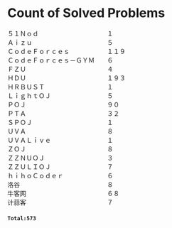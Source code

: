 # Count of Solved Problems  
５１Ｎｏｄ　　　　　　　　　　　１  
Ａｉｚｕ　　　　　　　　　　　　５  
ＣｏｄｅＦｏｒｃｅｓ　　　　　　１１９  
ＣｏｄｅＦｏｒｃｅｓ－ＧＹＭ　　６  
ＦＺＵ　　　　　　　　　　　　　４  
ＨＤＵ　　　　　　　　　　　　　１９３  
ＨＲＢＵＳＴ　　　　　　　　　　１  
ＬｉｇｈｔＯＪ　　　　　　　　　５  
ＰＯＪ　　　　　　　　　　　　　９０  
ＰＴＡ　　　　　　　　　　　　　３２  
ＳＰＯＪ　　　　　　　　　　　　１  
ＵＶＡ　　　　　　　　　　　　　８  
ＵＶＡＬｉｖｅ　　　　　　　　　１  
ＺＯＪ　　　　　　　　　　　　　８  
ＺＺＮＵＯＪ　　　　　　　　　　３  
ＺＺＵＬＩＯＪ　　　　　　　　　７  
ｈｉｈｏＣｏｄｅｒ　　　　　　　６  
洛谷　　　　　　　　　　　　　　８  
牛客网　　　　　　　　　　　　　６８  
计蒜客　　　　　　　　　　　　　７  
#### `Total:573`
